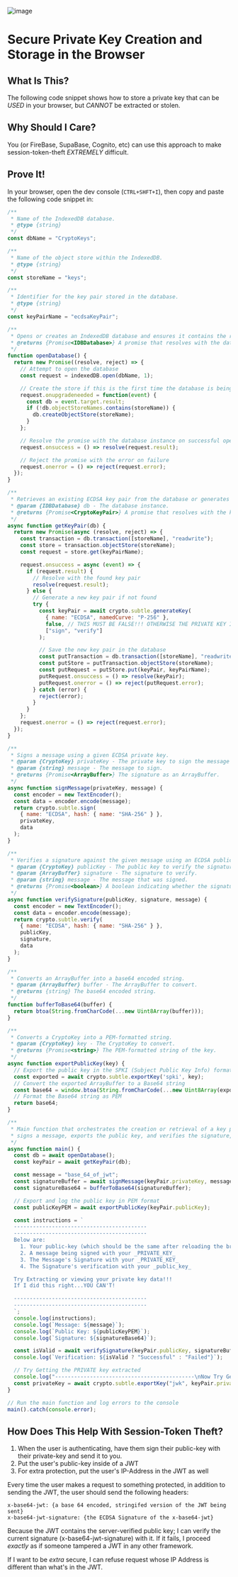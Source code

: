 ![image](https://github.com/JWally/BrowserPrivateKeyDemo/assets/2482935/b55c569a-b7dc-4731-a11d-d441a92e4297)

# Secure Private Key Creation and Storage in the Browser

## What Is This?
The following code snippet shows how to store a private key that can be _USED_ in your browser, but _CANNOT_ be extracted or stolen.

## Why Should I Care?
You (or FireBase, SupaBase, Cognito, etc) can use this approach to make session-token-theft _EXTREMELY_ difficult.

## Prove It!
In your browser, open the dev console (`CTRL+SHFT+I`), then copy and paste the following code snippet in:

```javascript
/**
 * Name of the IndexedDB database.
 * @type {string}
 */
const dbName = "CryptoKeys";

/**
 * Name of the object store within the IndexedDB.
 * @type {string}
 */
const storeName = "keys";

/**
 * Identifier for the key pair stored in the database.
 * @type {string}
 */
const keyPairName = "ecdsaKeyPair";

/**
 * Opens or creates an IndexedDB database and ensures it contains the required object store.
 * @returns {Promise<IDBDatabase>} A promise that resolves with the database object on success.
 */
function openDatabase() {
  return new Promise((resolve, reject) => {
    // Attempt to open the database
    const request = indexedDB.open(dbName, 1);

    // Create the store if this is the first time the database is being opened (i.e., on upgrade)
    request.onupgradeneeded = function(event) {
      const db = event.target.result;
      if (!db.objectStoreNames.contains(storeName)) {
        db.createObjectStore(storeName);
      }
    };

    // Resolve the promise with the database instance on successful opening
    request.onsuccess = () => resolve(request.result);

    // Reject the promise with the error on failure
    request.onerror = () => reject(request.error);
  });
}

/**
 * Retrieves an existing ECDSA key pair from the database or generates a new one if not found.
 * @param {IDBDatabase} db - The database instance.
 * @returns {Promise<CryptoKeyPair>} A promise that resolves with the key pair.
 */
async function getKeyPair(db) {
  return new Promise(async (resolve, reject) => {
    const transaction = db.transaction([storeName], "readwrite");
    const store = transaction.objectStore(storeName);
    const request = store.get(keyPairName);

    request.onsuccess = async (event) => {
      if (request.result) {
        // Resolve with the found key pair
        resolve(request.result);
      } else {
        // Generate a new key pair if not found
        try {
          const keyPair = await crypto.subtle.generateKey(
            { name: "ECDSA", namedCurve: "P-256" },
            false, // THIS MUST BE FALSE!!! OTHERWISE THE PRIVATE KEY IS EXPOSED!!!
            ["sign", "verify"]
          );

          // Save the new key pair in the database
          const putTransaction = db.transaction([storeName], "readwrite");
          const putStore = putTransaction.objectStore(storeName);
          const putRequest = putStore.put(keyPair, keyPairName);
          putRequest.onsuccess = () => resolve(keyPair);
          putRequest.onerror = () => reject(putRequest.error);
        } catch (error) {
          reject(error);
        }
      }
    };
    request.onerror = () => reject(request.error);
  });
}

/**
 * Signs a message using a given ECDSA private key.
 * @param {CryptoKey} privateKey - The private key to sign the message with.
 * @param {string} message - The message to sign.
 * @returns {Promise<ArrayBuffer>} The signature as an ArrayBuffer.
 */
async function signMessage(privateKey, message) {
  const encoder = new TextEncoder();
  const data = encoder.encode(message);
  return crypto.subtle.sign(
    { name: "ECDSA", hash: { name: "SHA-256" } },
    privateKey,
    data
  );
}

/**
 * Verifies a signature against the given message using an ECDSA public key.
 * @param {CryptoKey} publicKey - The public key to verify the signature with.
 * @param {ArrayBuffer} signature - The signature to verify.
 * @param {string} message - The message that was signed.
 * @returns {Promise<boolean>} A boolean indicating whether the signature is valid.
 */
async function verifySignature(publicKey, signature, message) {
  const encoder = new TextEncoder();
  const data = encoder.encode(message);
  return crypto.subtle.verify(
    { name: "ECDSA", hash: { name: "SHA-256" } },
    publicKey,
    signature,
    data
  );
}

/**
 * Converts an ArrayBuffer into a base64 encoded string.
 * @param {ArrayBuffer} buffer - The ArrayBuffer to convert.
 * @returns {string} The base64 encoded string.
 */
function bufferToBase64(buffer) {
  return btoa(String.fromCharCode(...new Uint8Array(buffer)));
}

/**
 * Converts a CryptoKey into a PEM-formatted string.
 * @param {CryptoKey} key - The CryptoKey to convert.
 * @returns {Promise<string>} The PEM-formatted string of the key.
 */
async function exportPublicKey(key) {
  // Export the public key in the SPKI (Subject Public Key Info) format
  const exported = await crypto.subtle.exportKey('spki', key);
  // Convert the exported ArrayBuffer to a Base64 string
  const base64 = window.btoa(String.fromCharCode(...new Uint8Array(exported)));
  // Format the Base64 string as PEM
  return base64;
}

/**
 * Main function that orchestrates the creation or retrieval of a key pair,
 * signs a message, exports the public key, and verifies the signature, logging the results to the console.
 */
async function main() {
  const db = await openDatabase();
  const keyPair = await getKeyPair(db);

  const message = "base_64_of_jwt";
  const signatureBuffer = await signMessage(keyPair.privateKey, message);
  const signatureBase64 = bufferToBase64(signatureBuffer);

  // Export and log the public key in PEM format
  const publicKeyPEM = await exportPublicKey(keyPair.publicKey);

  const instructions = `
  ------------------------------------------
  ------------------------------------------
  Below are:
    1. Your public-key (which should be the same after reloading the browser)
    2. A message being signed with your _PRIVATE_KEY_
    3. The Message's Signature with your _PRIVATE_KEY_
    4. The Signature's verification with your _public_key_

  Try Extracting or viewing your private key data!!!
  If I did this right...YOU CAN'T!

  ------------------------------------------
  ------------------------------------------
  `;
  console.log(instructions);
  console.log(`Message: ${message}`);
  console.log(`Public Key: ${publicKeyPEM}`);
  console.log(`Signature: ${signatureBase64}`);

  const isValid = await verifySignature(keyPair.publicKey, signatureBuffer, message);
  console.log(`Verification: ${isValid ? "Successful" : "Failed"}`);

  // Try Getting the PRIVATE key extracted
  console.log("--------------------------------------------\nNow Try Getting the PrivateKey!\n\nTHIS SHOULD FAIL!!!!!!!!!!!!!!");
  const privateKey = await crypto.subtle.exportKey("jwk", keyPair.privateKey)
}

// Run the main function and log errors to the console
main().catch(console.error);

```

## How Does This Help With Session-Token Theft?

1. When the user is authenticating, have them sign their public-key with their private-key and send it to you.
2. Put the user's public-key inside of a JWT
3. For extra protection, put the user's IP-Address in the JWT as well

Every time the user makes a request to something protected, in addition to sending the JWT, the user should send the following headers:
```
x-base64-jwt: {a base 64 encoded, stringifed version of the JWT being sent}
x-base64-jwt-signature: {the ECDSA Signature of the x-base64-jwt}
```

Because the JWT contains the server-verified public key; I can verify the current signature (x-base64-jwt-signature) with it. If it fails, I proceed _exactly_ as if someone tampered a JWT in any other framework.

If I want to be _extra_ secure, I can refuse request whose IP Address is different than what's in the JWT. 
